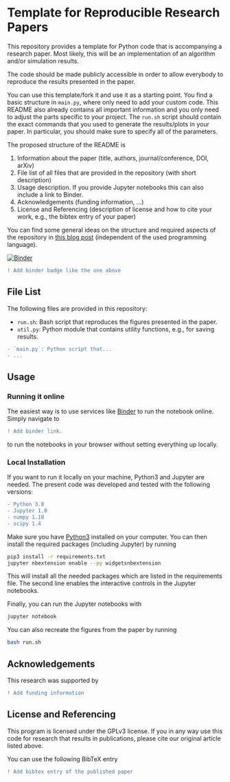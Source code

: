 # Template for Reproducible Research Papers

This repository provides a template for Python code that is accompanying a
research paper.
Most likely, this will be an implementation of an algorithm and/or simulation
results.

The code should be made publicly accessible in order to allow everybody to
reproduce the results presented in the paper.

You can use this template/fork it and use it as a starting point. You find a
basic structure in `main.py`, where only need to add your custom code.
This README also already contains all important information and you only need
to adjust the parts specific to your project.
The `run.sh` script should contain the exact commands that you used to generate
the results/plots in your paper. In particular, you should make sure to specify
all of the parameters.

The proposed structure of the README is
1. Information about the paper (title, authors, journal/conference, DOI, arXiv)
2. File list of all files that are provided in the repository (with short
   description)
3. Usage description. If you provide Jupyter notebooks this can also include a
   link to Binder.
4. Acknowledgements (funding information, ...)
5. License and Referencing (description of license and how to cite your work,
   e.g., the bibtex entry of your paper)

You can find some general ideas on the structure and required aspects of the
repository in [this blog
post](https://klb2.gitlab.io/writing/python/2021/12/20/reproducible-papers.html)
(independent of the used programming language).


[![Binder](https://mybinder.org/badge_logo.svg)](https://mybinder.org/v2/gh/klb2/reproducible-paper-python-template/HEAD)

```diff
! Add binder badge like the one above
```


## File List
The following files are provided in this repository:

- `run.sh`: Bash script that reproduces the figures presented in the paper.
- `util.py`: Python module that contains utility functions, e.g., for saving results.
```diff
- `main.py`: Python script that...
- ...
```

## Usage
### Running it online
The easiest way is to use services like [Binder](https://mybinder.org/) to run
the notebook online. Simply navigate to
```diff
! Add binder link.
```
to run the notebooks in your browser without setting everything up locally.

### Local Installation
If you want to run it locally on your machine, Python3 and Jupyter are needed.
The present code was developed and tested with the following versions:
```diff
- Python 3.8
- Jupyter 1.0
- numpy 1.18
- scipy 1.4
```

Make sure you have [Python3](https://www.python.org/downloads/) installed on
your computer.
You can then install the required packages (including Jupyter) by running
```bash
pip3 install -r requirements.txt
jupyter nbextension enable --py widgetsnbextension
```
This will install all the needed packages which are listed in the requirements 
file. The second line enables the interactive controls in the Jupyter
notebooks.

Finally, you can run the Jupyter notebooks with
```bash
jupyter notebook
```

You can also recreate the figures from the paper by running
```bash
bash run.sh
```


## Acknowledgements
This research was supported by
```diff
! Add funding information
```


## License and Referencing
This program is licensed under the GPLv3 license. If you in any way use this
code for research that results in publications, please cite our original
article listed above.

You can use the following BibTeX entry
```diff
! Add bibtex entry of the published paper
```
